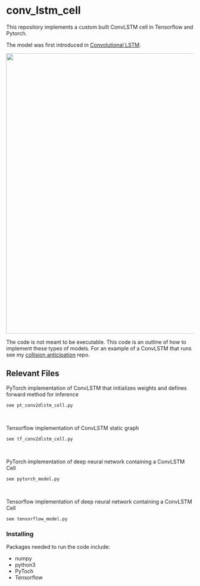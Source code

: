 # conv_lstm_cell

This repository implements a custom built ConvLSTM cell in Tensorflow and Pytorch. <br/>

The model was first introduced in [Convolutional LSTM](https://arxiv.org/pdf/1506.04214.pdf).

<img src="https://github.com/trevor-richardson/conv_lstm_cell/blob/master/math/convlstm.png" width="750">


The code is not meant to be executable. This code is an outline of how to implement these types of models. For an example of a ConvLSTM that runs see my [collision anticipation](https://github.com/trevor-richardson/collision_anticipation) repo.

## Relevant Files

PyTorch implementation of ConvLSTM that initializes weights and defines forward method for inference
```
see pt_conv2dlstm_cell.py
```
<br/>

Tensorflow implementation of ConvLSTM static graph
```
see tf_conv2dlstm_cell.py
```
<br/>

PyTorch implementation of deep neural network containing a ConvLSTM Cell
```
see pytorch_model.py
```
<br/>

Tensorflow implementation of deep neural network containing a ConvLSTM Cell
```
see tensorflow_model.py
```

### Installing
Packages needed to run the code include:
* numpy
* python3
* PyToch
* Tensorflow
